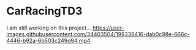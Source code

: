 # CarRacingTD3
I am still working on this project...
https://user-images.githubusercontent.com/34403504/199336416-dab0c98e-666c-4446-b92a-6b503c249d94.mp4

